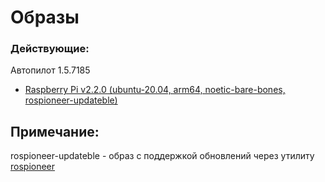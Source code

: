 # Образы
### Действующие:
Автопилот 1.5.7185
* [Raspberry Pi v2.2.0 (ubuntu-20.04, arm64, noetic-bare-bones, rospioneer-updateble)](https://disk.yandex.ru/d/YQpT6GHwsfljGw)

## Примечание:
rospioneer-updateble - образ с поддержкой обновлений через утилиту [rospioneer](https://github.com/IlyaDanilenko/rospioneer)

